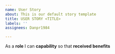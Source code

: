 ```yaml
---
name: User Story
about: This is our default story template
title: USER STORY <TITLE>
labels: ''
assignees: Danpr1984

---
```


As a **role** I can **capability** so that **received benefits**
